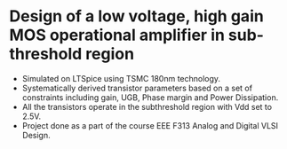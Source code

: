 # Design of a low voltage, high gain MOS operational amplifier in sub-threshold region
- Simulated on LTSpice using TSMC 180nm technology.
- Systematically derived transistor parameters based on a set of constraints including gain, UGB, Phase margin and Power Dissipation.
- All the transistors operate in the subthreshold region with Vdd set to 2.5V.
- Project done as a part of the course EEE F313 Analog and Digital VLSI Design.

